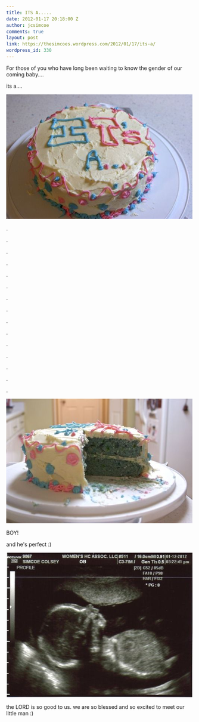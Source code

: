 ```yaml
---
title: ITS A.....
date: 2012-01-17 20:18:00 Z
author: jcsimcoe
comments: true
layout: post
link: https://thesimcoes.wordpress.com/2012/01/17/its-a/
wordpress_id: 330
---
```


For those of you who have long been waiting to know the gender of our coming baby….




its a….




![](/public/assets/tumblr_lxylpzTg2t1qb8l8q.jpg)




.




.




.




.




.




.




.




.




.




.




.




.




.




.




.




![](/public/assets/tumblr_lxylqm3KMQ1qb8l8q.jpg)




BOY!




and he's perfect :)




![](/public/assets/tumblr_lxylrh0Hkl1qb8l8q.jpg)




the LORD is so good to us. we are so blessed and so excited to meet our little man :)
